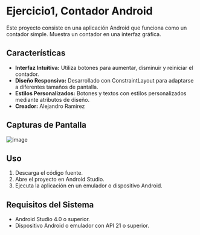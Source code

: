 # Ejercicio1, Contador Android

Este proyecto consiste en una aplicación Android que funciona como un contador simple. Muestra un contador en una interfaz gráfica.

## Características

- **Interfaz Intuitiva:** Utiliza botones para aumentar, disminuir y reiniciar el contador.
- **Diseño Responsivo:** Desarrollado con ConstraintLayout para adaptarse a diferentes tamaños de pantalla.
- **Estilos Personalizados:** Botones y textos con estilos personalizados mediante atributos de diseño.
- **Creador:** Alejandro Ramirez

## Capturas de Pantalla

![image](https://github.com/aleramiirez/Ejercicios-Android/assets/121113496/e442d9d3-1a46-4560-a154-c6de35d40184)

## Uso

1. Descarga el código fuente.
2. Abre el proyecto en Android Studio.
3. Ejecuta la aplicación en un emulador o dispositivo Android.

## Requisitos del Sistema

- Android Studio 4.0 o superior.
- Dispositivo Android o emulador con API 21 o superior.




